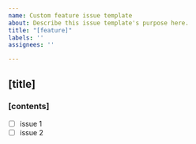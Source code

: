 ```yaml
---
name: Custom feature issue template
about: Describe this issue template's purpose here.
title: "[feature]"
labels: ''
assignees: ''

---
```


## [title]

### [contents]

 - [ ] issue 1
 - [ ] issue 2

